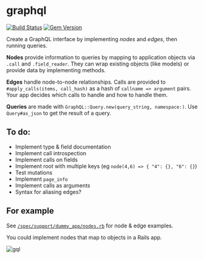 # graphql

[![Build Status](https://travis-ci.org/rmosolgo/graphql-ruby.svg?branch=master)](https://travis-ci.org/rmosolgo/graphql-ruby)
[![Gem Version](https://badge.fury.io/rb/graphql.svg)](https://rubygems.org/gems/graphql)

Create a GraphQL interface by implementing _nodes_ and _edges_, then running queries.

__Nodes__ provide information to queries by mapping to application objects via `.call` and `.field_reader`. They can wrap existing objects (like models) or provide data by implementing methods.

__Edges__ handle node-to-node relationships. Calls are provided to `#apply_calls(items, call_hash)` as a hash of `callname => argument` pairs. Your app decides which calls to handle and how to handle them.

__Queries__ are made with `GraphQL::Query.new(query_string, namespace:)`. Use `Query#as_json` to get the result of a query.

## To do:

- Implement type & field documentation
- Implement call introspection
- Implement calls on fields
- Implement root with multiple keys (eg `node(4,6) => { "4": {}, "6": {}`)
- Test mutations
- Implement `page_info`
- Implement calls as arguments
- Syntax for aliasing edges?

## For example

See [`/spec/support/dummy_app/nodes.rb`](https://github.com/rmosolgo/graphql/blob/master/spec/support/nodes.rb) for node & edge examples.

You could implement nodes that map to objects in a Rails app.

![gql](https://cloud.githubusercontent.com/assets/2231765/6055402/58ea2efc-acb3-11e4-95ea-0a22af9737d3.gif)
